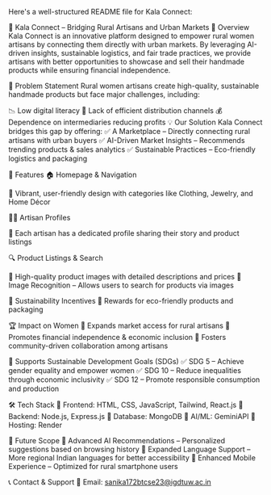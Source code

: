 
Here's a well-structured README file for Kala Connect:

🌿 Kala Connect – Bridging Rural Artisans and Urban Markets
📌 Overview
Kala Connect is an innovative platform designed to empower rural women artisans by connecting them directly with urban markets. By leveraging AI-driven insights, sustainable logistics, and fair trade practices, we provide artisans with better opportunities to showcase and sell their handmade products while ensuring financial independence.

🎯 Problem Statement
Rural women artisans create high-quality, sustainable handmade products but face major challenges, including:

📉 Low digital literacy
🚚 Lack of efficient distribution channels
💰 Dependence on intermediaries reducing profits
💡 Our Solution
Kala Connect bridges this gap by offering:
✅ A Marketplace – Directly connecting rural artisans with urban buyers
✅ AI-Driven Market Insights – Recommends trending products & sales analytics
✅ Sustainable Practices – Eco-friendly logistics and packaging

🚀 Features
🏠 Homepage & Navigation

🔹 Vibrant, user-friendly design with categories like Clothing, Jewelry, and Home Décor

👩‍🎨 Artisan Profiles

🔹 Each artisan has a dedicated profile sharing their story and product listings

🔍 Product Listings & Search

🔹 High-quality product images with detailed descriptions and prices
🔹 Image Recognition – Allows users to search for products via images

🌱 Sustainability Incentives
🔹 Rewards for eco-friendly products and packaging

🏆 Impact on Women
💜 Expands market access for rural artisans
💜 Promotes financial independence & economic inclusion
💜 Fosters community-driven collaboration among artisans

🎯 Supports Sustainable Development Goals (SDGs)
✅ SDG 5 – Achieve gender equality and empower women
✅ SDG 10 – Reduce inequalities through economic inclusivity
✅ SDG 12 – Promote responsible consumption and production

🛠 Tech Stack
🔹 Frontend: HTML, CSS, JavaScript, Tailwind, React.js
🔹 Backend: Node.js, Express.js
🔹 Database: MongoDB
🔹 AI/ML: GeminiAPI
🔹 Hosting: Render

🔮 Future Scope
🚀 Advanced AI Recommendations – Personalized suggestions based on browsing history
🚀 Expanded Language Support – More regional Indian languages for better accessibility
🚀 Enhanced Mobile Experience – Optimized for rural smartphone users

📞 Contact & Support
📧 Email: sanika172btcse23@igdtuw.ac.in

